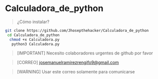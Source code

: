 # Calculadora_de_python

> ¿Cómo instalar?

```bash
git clone https://github.com/Jhosepthehacker/Calculadora_de_python
 cd Calculadora_de_python
  chmod +x Calculadora.py
   python3 Calculadora.py
```

>[IMPORTANT]
>Necesito colaboradores urgentes de github por favor

> [CORREO]
> josemanuelramirezrengifo9@gmail.com

> [WARNING]
> Usar este correo solamente para comunicarse 
